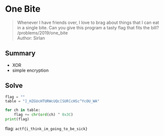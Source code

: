 # One Bite
> Whenever I have friends over, I love to brag about things that I can eat in a single bite. Can you give this program a tasty flag that fits the bill?  
/problems/2019/one_bite  
Author: SirIan

## Summary
* XOR
* simple encryption

## Solve
``` python
flag = ""
table = "]_HZGUcHTURWcUQc[SUR[cHSc^YcOU_WA"

for ch in table:
    flag += chr(ord(ch) ^ 0x3C)
print(flag)
```

flag: `actf{i_think_im_going_to_be_sick}`
